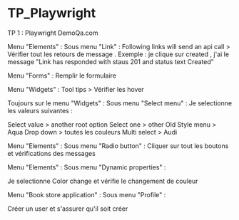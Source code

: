 # TP_Playwright

TP 1 : Playwright
DemoQa.com
 
Menu "Elements" :
Sous menu "Link" : 
Following links will send an api call > Vérifier tout les retours de message . Exemple : je clique sur created , j'ai le message "Link has responded with staus 201 and status text Created"
 
 
Menu "Forms" : 
Remplir le formulaire
 
Menu "Widgets" :
Tool tips > Vérifier les hover
 
Toujours sur le menu "Widgets" : 
Sous menu "Select menu" : 
Je selectionne les valeurs suivantes : 
 
Select value > another root option
Select one > other
Old Style menu >  Aqua
Drop down > toutes les couleurs 
Multi select > Audi
 
Menu "Elements" :
Sous menu "Radio button" : 
Cliquer sur tout les boutons et vérifications des messages
 
Menu "Elements" :
Sous menu "Dynamic properties" : 

Je selectionne Color change et vérifie le changement de couleur
 
Menu "Book store application" :
Sous menu "Profile" : 
 
Créer un user et s'assurer qu'il soit créer


 
